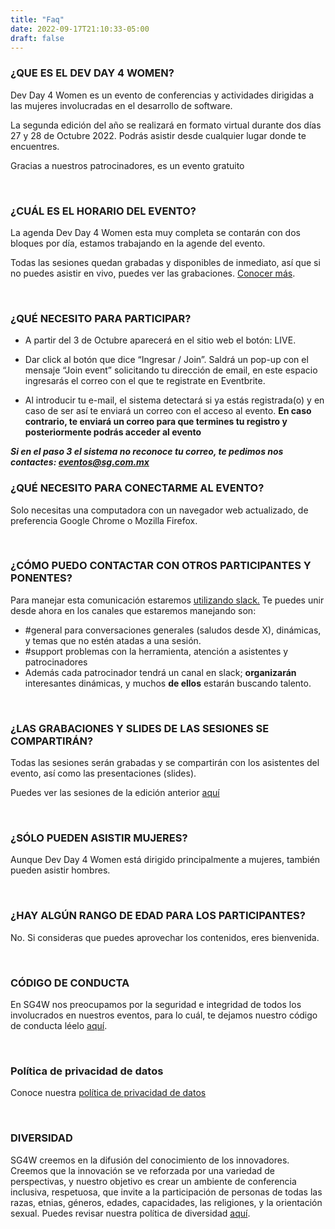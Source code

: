 ```yaml
---
title: "Faq"
date: 2022-09-17T21:10:33-05:00
draft: false
---
```


### ¿QUE ES EL DEV DAY 4 WOMEN?

Dev Day 4 Women es un evento de conferencias y actividades dirigidas a las mujeres involucradas en el desarrollo de software.

La segunda edición del año se realizará en formato virtual durante dos días 27 y 28 de Octubre 2022. Podrás asistir desde cualquier lugar donde te encuentres.

Gracias a nuestros patrocinadores, es un evento gratuito

<br>

### ¿CUÁL ES EL HORARIO DEL EVENTO?

La agenda Dev Day 4 Women esta muy completa se contarán con dos bloques por día, estamos trabajando en la agende del evento.

Todas las sesiones quedan grabadas y disponibles de inmediato, así que si no puedes asistir en vivo, puedes ver las grabaciones. [Conocer más](https://www.youtube.com/channel/UCGZsBwp-Azah4Wdp9x6EzFQ).


<br>

### ¿QUÉ NECESITO PARA PARTICIPAR? 

- A partir del 3 de Octubre aparecerá en el sitio web el botón: LIVE. 

- Dar click al botón que dice “Ingresar / Join”. Saldrá un pop-up con el mensaje “Join event” solicitando tu dirección de email, en este espacio ingresarás el correo con el que te registrate en Eventbrite.

- Al introducir tu e-mail, el sistema detectará si ya estás registrada(o) y en caso de ser así te enviará un correo con el acceso al evento. **En caso contrario, te enviará un correo para que termines tu registro y posteriormente podrás acceder al evento**


***Si en el paso 3 el sistema no reconoce tu correo, te pedimos nos contactes: eventos@sg.com.mx***


### ¿QUÉ NECESITO PARA CONECTARME AL EVENTO?

Solo necesitas una computadora con un navegador web actualizado, de preferencia Google Chrome o Mozilla Firefox.

<br>

### ¿CÓMO PUEDO CONTACTAR CON OTROS PARTICIPANTES Y PONENTES?
Para manejar esta comunicación estaremos [utilizando slack.](https://join.slack.com/t/sg4women/shared_invite/zt-ukzdodky-nUaFePrq73NEIC3y61M_PQ) Te puedes unir desde ahora en los canales que estaremos manejando son:

* #general para conversaciones generales (saludos desde X), dinámicas, y temas que no estén atadas a una sesión.
* #support problemas con la herramienta, atención a asistentes y patrocinadores
* Además cada patrocinador tendrá un canal en slack; **organizarán** interesantes dinámicas, y muchos **de ellos** estarán buscando talento.

<br>

### ¿LAS GRABACIONES Y SLIDES DE LAS SESIONES SE COMPARTIRÁN?

Todas las sesiones serán grabadas y se compartirán con los asistentes del evento, así como las presentaciones (slides).

Puedes ver las sesiones de la edición anterior [aquí](https://youtube.com/playlist?list=PLnLzwYW6HOC471pWkmJOUEHl4BZjm254K)

<br>

### ¿SÓLO PUEDEN ASISTIR MUJERES?

Aunque Dev Day 4 Women está dirigido principalmente a mujeres, también pueden asistir hombres.

<br>

### ¿HAY ALGÚN RANGO DE EDAD PARA LOS PARTICIPANTES?

No. Si consideras que puedes aprovechar los contenidos, eres bienvenida.

<br>

### CÓDIGO DE CONDUCTA

En SG4W nos preocupamos por la seguridad e integridad de todos los involucrados en nuestros eventos, para lo cuál, te dejamos nuestro código de conducta léelo [aquí](/coc).

<br>


### Política de privacidad de datos

Conoce nuestra [política de privacidad de datos](/politica-de-privacidad)

<br>

### DIVERSIDAD

SG4W creemos en la difusión del conocimiento de los innovadores. Creemos que la innovación se ve reforzada por una variedad de perspectivas, y nuestro objetivo es crear un ambiente de conferencia inclusiva, respetuosa, que invite a la participación de personas de todas las razas, etnias, géneros, edades, capacidades, las religiones, y la orientación sexual. Puedes revisar nuestra política de diversidad [aquí](/diversidad).